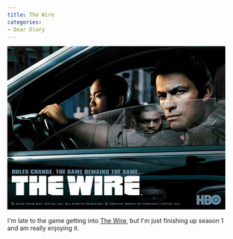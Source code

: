 ```yaml
---
title: The Wire
categories:
- Dear Diary
---
```


![](/assets/posts/2009/6247bcc6f7b04697b7dbdef95f98e52b.jpg)
  



I'm late to the game getting into [The Wire](http://www.hbo.com/thewire/), but I'm just finishing up season 1 and am really enjoying it.
